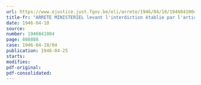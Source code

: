 ```yaml
---
url: https://www.ejustice.just.fgov.be/eli/arrete/1946/04/10/1946041004/justel
title-fr: "ARRETE MINISTERIEL levant l'interdiction établie par l'article 1er de l'arrêté-loi du 6 octobre 1944, modifié par l'arrêté-loi du 18 avril 1945, relatif aux contrats d'assurance sur la vie et de capitalisation"
date: 1946-04-10
source:
number: 1946041004
page: 888888
case: 1946-04-10/04
publication: 1946-04-25
starts:
modifies:
pdf-original:
pdf-consolidated:
---
```


